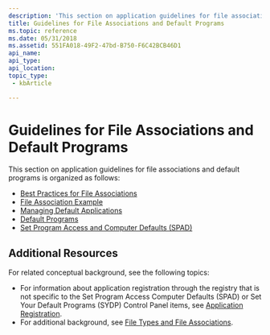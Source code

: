 ```yaml
---
description: 'This section on application guidelines for file associations and default programs is organized as follows:'
title: Guidelines for File Associations and Default Programs
ms.topic: reference
ms.date: 05/31/2018
ms.assetid: 551FA018-49F2-47bd-B750-F6C42BCB46D1
api_name: 
api_type: 
api_location: 
topic_type: 
 - kbArticle

---
```


# Guidelines for File Associations and Default Programs

This section on application guidelines for file associations and default programs is organized as follows:

-   [Best Practices for File Associations](fa-best-practices.md)
-   [File Association Example](fa-sample-scenarios.md)
-   [Managing Default Applications](vista-managing-defaults.md)
-   [Default Programs](default-programs.md)
-   [Set Program Access and Computer Defaults (SPAD)](cpl-setprogramaccess.md)

## Additional Resources

For related conceptual background, see the following topics:

-   For information about application registration through the registry that is not specific to the Set Program Access Computer Defaults (SPAD) or Set Your Default Programs (SYDP) Control Panel items, see [Application Registration](app-registration.md).
-   For additional background, see [File Types and File Associations](fa-intro.md).

 

 



